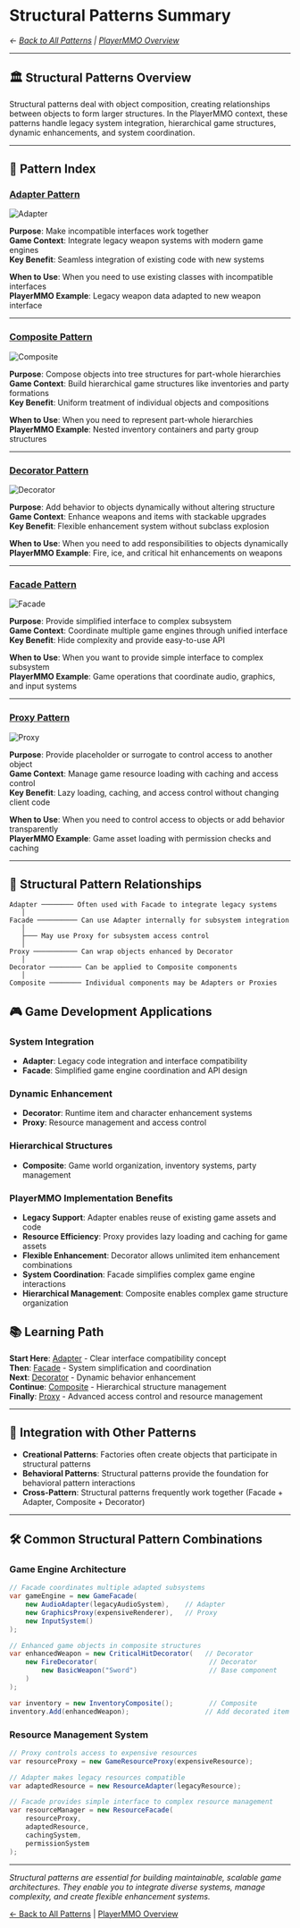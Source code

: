 # Structural Patterns Summary

*← [Back to All Patterns](README.md) | [PlayerMMO Overview](../README.md)*

---

## 🏛️ Structural Patterns Overview

Structural patterns deal with object composition, creating relationships between objects to form larger structures. In the PlayerMMO context, these patterns handle legacy system integration, hierarchical game structures, dynamic enhancements, and system coordination.

---

## 🎯 Pattern Index

### [Adapter Pattern](Adapter.md)
![Adapter](../Adapter/Adapter.png)

**Purpose**: Make incompatible interfaces work together  
**Game Context**: Integrate legacy weapon systems with modern game engines  
**Key Benefit**: Seamless integration of existing code with new systems

**When to Use**: When you need to use existing classes with incompatible interfaces  
**PlayerMMO Example**: Legacy weapon data adapted to new weapon interface

---

### [Composite Pattern](Composite.md)
![Composite](../Composite/composite.png)

**Purpose**: Compose objects into tree structures for part-whole hierarchies  
**Game Context**: Build hierarchical game structures like inventories and party formations  
**Key Benefit**: Uniform treatment of individual objects and compositions

**When to Use**: When you need to represent part-whole hierarchies  
**PlayerMMO Example**: Nested inventory containers and party group structures

---

### [Decorator Pattern](Decorator.md)
![Decorator](../Decorator/Decorator.png)

**Purpose**: Add behavior to objects dynamically without altering structure  
**Game Context**: Enhance weapons and items with stackable upgrades  
**Key Benefit**: Flexible enhancement system without subclass explosion

**When to Use**: When you need to add responsibilities to objects dynamically  
**PlayerMMO Example**: Fire, ice, and critical hit enhancements on weapons

---

### [Facade Pattern](Facade.md)
![Facade](../Facade/facade.png)

**Purpose**: Provide simplified interface to complex subsystem  
**Game Context**: Coordinate multiple game engines through unified interface  
**Key Benefit**: Hide complexity and provide easy-to-use API

**When to Use**: When you want to provide simple interface to complex subsystem  
**PlayerMMO Example**: Game operations that coordinate audio, graphics, and input systems

---

### [Proxy Pattern](Proxy.md)
![Proxy](../Proxy/proxy.png)

**Purpose**: Provide placeholder or surrogate to control access to another object  
**Game Context**: Manage game resource loading with caching and access control  
**Key Benefit**: Lazy loading, caching, and access control without changing client code

**When to Use**: When you need to control access to objects or add behavior transparently  
**PlayerMMO Example**: Game asset loading with permission checks and caching

---

## 🔧 Structural Pattern Relationships

```
Adapter ──────── Often used with Facade to integrate legacy systems
   │
Facade ────────── Can use Adapter internally for subsystem integration
   │
   ├─── May use Proxy for subsystem access control
   │
Proxy ─────────── Can wrap objects enhanced by Decorator
   │
Decorator ──────── Can be applied to Composite components
   │
Composite ──────── Individual components may be Adapters or Proxies
```

## 🎮 Game Development Applications

### System Integration
- **Adapter**: Legacy code integration and interface compatibility
- **Facade**: Simplified game engine coordination and API design

### Dynamic Enhancement
- **Decorator**: Runtime item and character enhancement systems
- **Proxy**: Resource management and access control

### Hierarchical Structures
- **Composite**: Game world organization, inventory systems, party management

### PlayerMMO Implementation Benefits
- **Legacy Support**: Adapter enables reuse of existing game assets and code
- **Resource Efficiency**: Proxy provides lazy loading and caching for game assets
- **Flexible Enhancement**: Decorator allows unlimited item enhancement combinations
- **System Coordination**: Facade simplifies complex game engine interactions
- **Hierarchical Management**: Composite enables complex game structure organization

## 📚 Learning Path

**Start Here**: [Adapter](Adapter.md) - Clear interface compatibility concept  
**Then**: [Facade](Facade.md) - System simplification and coordination  
**Next**: [Decorator](Decorator.md) - Dynamic behavior enhancement  
**Continue**: [Composite](Composite.md) - Hierarchical structure management  
**Finally**: [Proxy](Proxy.md) - Advanced access control and resource management

---

## 🔗 Integration with Other Patterns

- **Creational Patterns**: Factories often create objects that participate in structural patterns
- **Behavioral Patterns**: Structural patterns provide the foundation for behavioral pattern interactions
- **Cross-Pattern**: Structural patterns frequently work together (Facade + Adapter, Composite + Decorator)

---

## 🛠️ Common Structural Pattern Combinations

### Game Engine Architecture
```csharp
// Facade coordinates multiple adapted subsystems
var gameEngine = new GameFacade(
    new AudioAdapter(legacyAudioSystem),    // Adapter
    new GraphicsProxy(expensiveRenderer),   // Proxy
    new InputSystem()
);

// Enhanced game objects in composite structures
var enhancedWeapon = new CriticalHitDecorator(   // Decorator
    new FireDecorator(                            // Decorator
        new BasicWeapon("Sword")                  // Base component
    )
);

var inventory = new InventoryComposite();         // Composite
inventory.Add(enhancedWeapon);                   // Add decorated item
```

### Resource Management System
```csharp
// Proxy controls access to expensive resources
var resourceProxy = new GameResourceProxy(expensiveResource);

// Adapter makes legacy resources compatible  
var adaptedResource = new ResourceAdapter(legacyResource);

// Facade provides simple interface to complex resource management
var resourceManager = new ResourceFacade(
    resourceProxy,
    adaptedResource,
    cachingSystem,
    permissionSystem
);
```

---

*Structural patterns are essential for building maintainable, scalable game architectures. They enable you to integrate diverse systems, manage complexity, and create flexible enhancement systems.*

[← Back to All Patterns](README.md) | [PlayerMMO Overview](../README.md)

